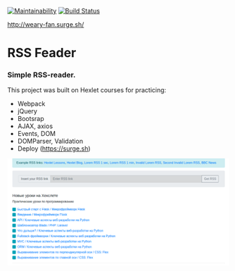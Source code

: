 [![Maintainability](https://api.codeclimate.com/v1/badges/4ab2dade9197881b6188/maintainability)](https://codeclimate.com/github/irkinwork/frontend-project-lvl3/maintainability)
[![Build Status](https://travis-ci.org/irkinwork/frontend-project-lvl3.svg?branch=master)](https://travis-ci.org/irkinwork/frontend-project-lvl3)

http://weary-fan.surge.sh/

# RSS Feader
### Simple RSS-reader.
This project was built on Hexlet courses for practicing:

- Webpack
- jQuery
- Bootsrap
- AJAX, axios
- Events, DOM
- DOMParser, Validation
- Deploy (https://surge.sh)

![](https://raw.githubusercontent.com/irkinwork/frontend-project-lvl3/master/preview.png)